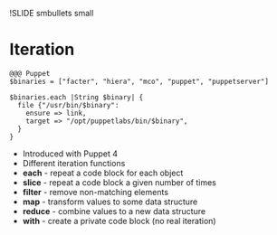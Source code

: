 !SLIDE smbullets small
# Iteration

    @@@ Puppet
    $binaries = ["facter", "hiera", "mco", "puppet", "puppetserver"]

    $binaries.each |String $binary| {
      file {"/usr/bin/$binary":
        ensure => link,
        target => "/opt/puppetlabs/bin/$binary",
      }
    }

* Introduced with Puppet 4
* Different iteration functions 
 * **each** - repeat a code block for each object
 * **slice** - repeat a code block a given number of times
 * **filter** - remove non-matching elements
 * **map** - transform values to some data structure
 * **reduce** - combine values to a new data structure
 * **with** - create a private code block (no real iteration)
